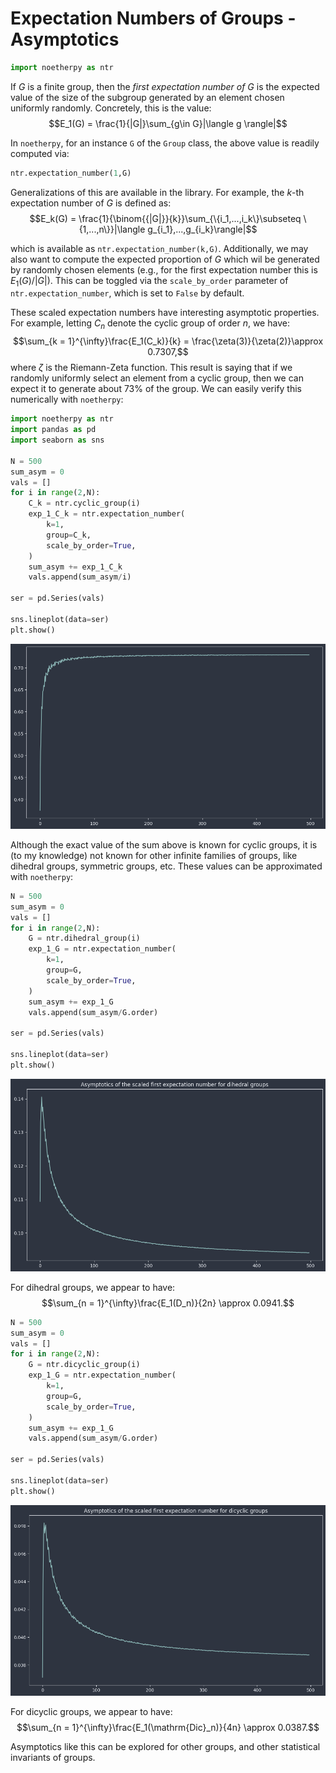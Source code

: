# Expectation Numbers of Groups - Asymptotics

```python
import noetherpy as ntr
```

If $G$ is a finite group, then the *first expectation number of* $G$ is the expected value of the size of the subgroup generated by an element chosen uniformly randomly. Concretely, this is the value:
$$E_1(G) = \frac{1}{|G|}\sum_{g\in G}|\langle g \rangle|$$

In `noetherpy`, for an instance `G` of the `Group` class, the above value is readily computed via:

```python
ntr.expectation_number(1,G)
```

Generalizations of this are available in the library. For example, the $k$-th expectation number of $G$ is defined as:
$$E_k(G) = \frac{1}{\binom{{|G|}}{k}}\sum_{\{i_1,...,i_k\}\subseteq \{1,...,n\}}|\langle g_{i_1},...,g_{i_k}\rangle|$$

which is available as `ntr.expectation_number(k,G)`. Additionally, we may also want to compute the expected proportion of $G$ which wil be generated by randomly chosen elements (e.g., for the first expectation number this is $E_1(G)/|G|$). This can be toggled via the `scale_by_order` parameter of `ntr.expectation_number`, which is set to `False` by default. 

These scaled expectation numbers have interesting asymptotic properties. For example, letting $C_n$ denote the cyclic group of order $n$, we have:
$$\sum_{k = 1}^{\infty}\frac{E_1(C_k)}{k} = \frac{\zeta(3)}{\zeta(2)}\approx 0.7307,$$
where $\zeta$ is the Riemann-Zeta function. This result is saying that if we randomly uniformly select an element from a cyclic group, then we can expect it to generate about 73% of the group. We can easily verify this numerically with `noetherpy`:

```python
import noetherpy as ntr
import pandas as pd
import seaborn as sns

N = 500
sum_asym = 0
vals = []
for i in range(2,N):
    C_k = ntr.cyclic_group(i)
    exp_1_C_k = ntr.expectation_number(
        k=1,
        group=C_k,
        scale_by_order=True,
    )
    sum_asym += exp_1_C_k
    vals.append(sum_asym/i)

ser = pd.Series(vals)

sns.lineplot(data=ser)
plt.show()
```
![Alt text](images/cyclic_group_exp_number_sum.png)

Although the exact value of the sum above is known for cyclic groups, it is (to my knowledge) not known for other infinite families of groups, like dihedral groups, symmetric groups, etc. These values can be approximated with `noetherpy`:

```python
N = 500
sum_asym = 0
vals = []
for i in range(2,N):
    G = ntr.dihedral_group(i)
    exp_1_G = ntr.expectation_number(
        k=1,
        group=G,
        scale_by_order=True,
    )
    sum_asym += exp_1_G
    vals.append(sum_asym/G.order)

ser = pd.Series(vals)

sns.lineplot(data=ser)
plt.show()
```
![Alt text](images/dihedral_group_exp_number_sum.png)

For dihedral groups, we appear to have:
$$\sum_{n = 1}^{\infty}\frac{E_1(D_n)}{2n} \approx 0.0941.$$

```python
N = 500
sum_asym = 0
vals = []
for i in range(2,N):
    G = ntr.dicyclic_group(i)
    exp_1_G = ntr.expectation_number(
        k=1,
        group=G,
        scale_by_order=True,
    )
    sum_asym += exp_1_G
    vals.append(sum_asym/G.order)

ser = pd.Series(vals)

sns.lineplot(data=ser)
plt.show()
```
![Alt text](images/dicyclic_group_exp_number_sum.png)

For dicyclic groups, we appear to have:
$$\sum_{n = 1}^{\infty}\frac{E_1(\mathrm{Dic}_n)}{4n} \approx 0.0387.$$

Asymptotics like this can be explored for other groups, and other statistical invariants of groups.

